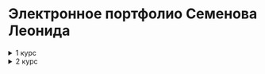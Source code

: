 # Электронное портфолио Семенова Леонида
<details>
<summary>1 курс</summary>
<br>
<ul>
<li><a href="https://github.com/FormedFlow/FormedFlow.github.io/tree/main/1%20%D0%BA%D1%83%D1%80%D1%81/%D0%90%D0%BB%D0%B3%D0%BE%D1%80%D0%B8%D1%82%D0%BC%D1%8B%20%D0%B8%20%D0%B0%D0%BD%D0%B0%D0%BB%D0%B8%D0%B7%20%D1%81%D0%BB%D0%BE%D0%B6%D0%BD%D0%BE%D1%81%D1%82%D0%B8">Алгоритмы и анализ сложности</a></li>

<li><a href="https://github.com/FormedFlow/FormedFlow.github.io/tree/main/1%20%D0%BA%D1%83%D1%80%D1%81/%D0%98%D0%A2%20%D0%B2%20%D0%BC%D0%B0%D1%82%D0%B5%D0%BC%D0%B0%D1%82%D0%B8%D0%BA%D0%B5">Информационные технологии в математике</a></li>
  
<li><a href="https://github.com/FormedFlow/FormedFlow.github.io/tree/main/1%20%D0%BA%D1%83%D1%80%D1%81/%D0%98%D0%A2%20%D0%B2%20%D1%84%D0%B8%D0%B7%D0%B8%D0%BA%D0%B5">Информационные технологии в физике</a></li>
  
<li><a href="https://github.com/FormedFlow/FormedFlow.github.io/tree/main/1%20%D0%BA%D1%83%D1%80%D1%81/%D0%98%D0%BD%D1%84%D0%BE%D1%80%D0%BC%D0%B0%D1%82%D0%B8%D0%BA%D0%B0">Информатика</a></li>
  
<li><a href="https://github.com/FormedFlow/FormedFlow.github.io/tree/main/1%20%D0%BA%D1%83%D1%80%D1%81/%D0%98%D0%BD%D1%84%D0%BE%D1%80%D0%BC%D0%B0%D1%86%D0%B8%D0%BE%D0%BD%D0%BD%D1%8B%D0%B5%20%D1%82%D0%B5%D1%85%D0%BD%D0%BE%D0%BB%D0%BE%D0%B3%D0%B8%D0%B8">Информационные технологии</a></li>
  
<li><a href="https://github.com/FormedFlow/FormedFlow.github.io/tree/main/1%20%D0%BA%D1%83%D1%80%D1%81/%D0%9F%D1%80%D0%BE%D0%B3%D1%80%D0%B0%D0%BC%D0%BC%D0%B8%D1%80%D0%BE%D0%B2%D0%B0%D0%BD%D0%B8%D0%B5">Программирование</a></li>
</ul>
</details>

<details>
<summary>2 курс</summary>
<br>
<ul>
<li><a href="https://github.com/FormedFlow/FormedFlow.github.io/tree/main/2%20%D0%BA%D1%83%D1%80%D1%81/%D0%90%D0%BD%D0%B3%D0%BB%D0%B8%D0%B9%D1%81%D0%BA%D0%B8%D0%B9">Английский язык</a></li>

<li><a href="https://github.com/FormedFlow/FormedFlow.github.io/tree/main/2%20%D0%BA%D1%83%D1%80%D1%81/%D0%91%D0%B8%D0%B7%D0%BD%D0%B5%D1%81-%D0%B8%D0%BD%D1%84%D0%BE%D1%80%D0%BC%D0%B0%D1%82%D0%B8%D0%BA%D0%B0/%D0%9B%D0%B0%D0%B1%D0%BE%D1%80%D0%B0%D1%82%D0%BE%D1%80%D0%BD%D1%8B%D0%B5%20%D1%80%D0%B0%D0%B1%D0%BE%D1%82%D1%8B">Бизнес-информатика</a></li>
  
<li><a href="https://github.com/FormedFlow/FormedFlow.github.io/tree/main/2%20%D0%BA%D1%83%D1%80%D1%81/%D0%94%D0%B5%D0%BB%D0%BE%D0%B2%D0%BE%D0%B5%20%D0%BE%D0%B1%D1%89%D0%B5%D0%BD%D0%B8%D0%B5/%D0%97%D0%B0%D0%B4%D0%B0%D0%BD%D0%B8%D1%8F">Деловое общение</a></li>
  
<li><a href="https://github.com/FormedFlow/FormedFlow.github.io/tree/main/2%20%D0%BA%D1%83%D1%80%D1%81/%D0%9A%D0%BE%D0%BC%D0%BF%D1%8C%D1%8E%D1%82%D0%B5%D1%80%D0%BD%D0%B0%D1%8F%20%D0%B0%D0%BB%D0%B3%D0%B5%D0%B1%D1%80%D0%B0">Компьютерная алгебра</a></li>
  
<li><a href="https://github.com/FormedFlow/FormedFlow.github.io/tree/main/2%20%D0%BA%D1%83%D1%80%D1%81/%D0%9E%D0%BF%D1%82%D0%B8%D0%BC%D0%B8%D0%B7%D0%B0%D1%86%D0%B8%D1%8F%20%D0%BF%D1%80%D0%BE%D1%86%D0%B5%D1%81%D1%81%D0%BE%D0%B2">Информационные технологии в решении задач оптимизации</a></li>
</details>
